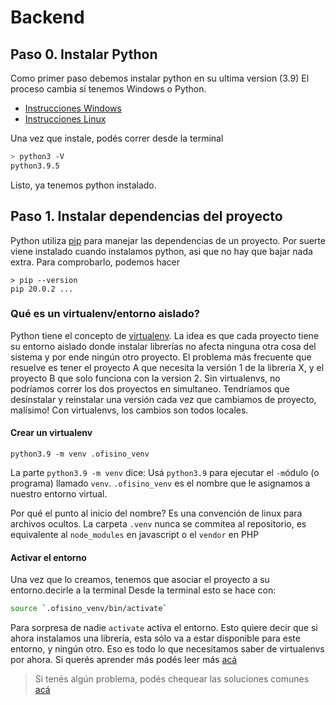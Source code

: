 # Backend

## Paso 0. Instalar Python
Como primer paso debemos instalar python en su ultima version (3.9)
El proceso cambia si tenemos Windows o Python.
- [Instrucciones Windows](https://tutorial.djangogirls.org/es/installation/#instalar-python)
- [Instrucciones Linux](https://ubunlog.com/python-3-9-como-instalar-en-ubuntu-20-04/)

Una vez que instale, podés correr desde la terminal
```bash
> python3 -V
python3.9.5
```
Listo, ya tenemos python instalado.

## Paso 1. Instalar dependencias del proyecto
Python utiliza [pip](https://pip.pypa.io/en/stable/) para manejar las dependencias de un proyecto.
Por suerte viene instalado cuando instalamos python, asi que no hay que bajar nada extra.
Para comprobarlo, podemos hacer
```
> pip --version
pip 20.0.2 ...
```

### Qué es un virtualenv/entorno aislado?
Python tiene el concepto de [virtualenv](https://tutorial.djangogirls.org/es/django_installation/).
La idea es que cada proyecto tiene su entorno aislado donde instalar librerías
no afecta ninguna otra cosa del sistema y por ende ningún otro proyecto.
El problema más frecuente que resuelve es tener el proyecto A que necesita la versión
1 de la libreria X, y el proyecto B que solo funciona con la version 2.
Sin virtualenvs, no podríamos correr los dos proyectos en simultaneo.
Tendríamos que desinstalar y reinstalar una versión cada vez que cambiamos de proyecto, malísimo!
Con virtualenvs, los cambios son todos locales.
#### Crear un virtualenv
```
python3.9 -m venv .ofisino_venv
```
La parte `python3.9 -m venv` dice: Usá `python3.9` para ejecutar el `-m`ódulo (o programa) llamado `venv`.
`.ofisino_venv` es el nombre que le asignamos a nuestro entorno virtual.

Por qué el punto al inicio del nombre? Es una convención de linux para archivos ocultos.
La carpeta `.venv` nunca se commitea al repositorio, es equivalente al `node_modules` en javascript o el `vendor` en PHP

#### Activar el entorno
Una vez que lo creamos, tenemos que asociar el proyecto a su entorno.decirle a la terminal
Desde la terminal esto se hace con:
```bash
source `.ofisino_venv/bin/activate`
```
Para sorpresa de nadie `activate` activa el entorno. Esto quiere decir que si ahora instalamos una librería,
esta sólo va a estar disponible para este entorno, y ningún otro.
Eso es todo lo que necesitamos saber de virtualenvs por ahora.
Si querés aprender más podés leer más [acá](http://notoquesmicodigo.blogspot.com/2013/11/virtualenv-que-por-que-y-como.html)

> Si tenés algún problema, podés chequear las soluciones comunes [acá](https://tutorial.djangogirls.org/es/django_installation/)
